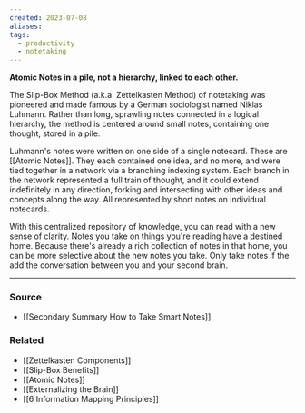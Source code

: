 ```yaml
---
created: 2023-07-08
aliases: 
tags:
  - productivity
  - notetaking
---
```

**Atomic Notes in a pile, not a hierarchy, linked to each other.**

The Slip-Box Method (a.k.a. Zettelkasten Method) of notetaking was pioneered and made famous by a German sociologist named Niklas Luhmann. Rather than long, sprawling notes connected in a logical hierarchy, the method is centered around small notes, containing one thought, stored in a pile.

Luhmann's notes were written on one side of a single notecard. These are [[Atomic Notes]]. They each contained one idea, and no more, and were tied together in a network via a branching indexing system. Each branch in the network represented a full train of thought, and it could extend indefinitely in any direction, forking and intersecting with other ideas and concepts along the way. All represented by short notes on individual notecards. 

With this centralized repository of knowledge, you can read with a new sense of clarity. Notes you take on things you're reading have a destined home. Because there's already a rich collection of notes in that home, you can be more selective about the new notes you take. Only take notes if the add the conversation between you and your second brain.

****
### Source
- [[Secondary Summary How to Take Smart Notes]]

### Related
- [[Zettelkasten Components]]
- [[Slip-Box Benefits]]
- [[Atomic Notes]]
- [[Externalizing the Brain]]
- [[6 Information Mapping Principles]]